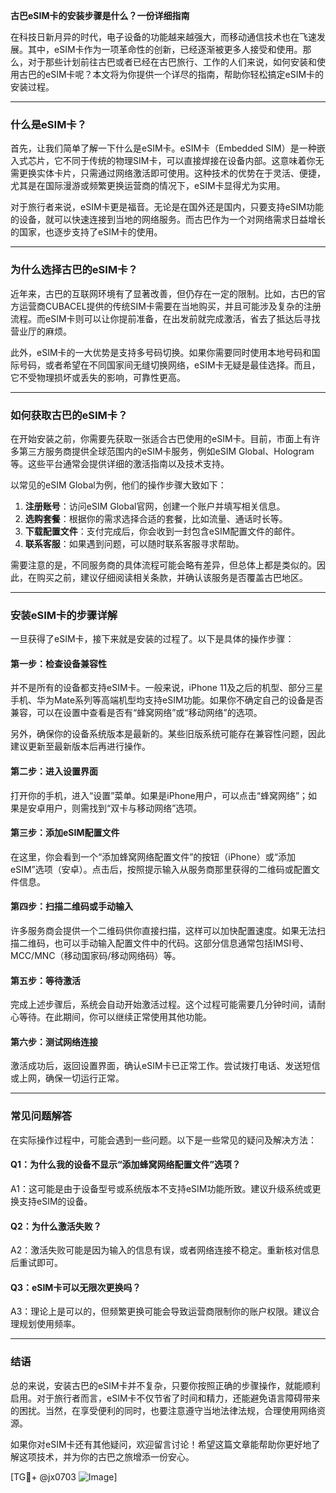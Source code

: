 **古巴eSIM卡的安装步骤是什么？一份详细指南**

在科技日新月异的时代，电子设备的功能越来越强大，而移动通信技术也在飞速发展。其中，eSIM卡作为一项革命性的创新，已经逐渐被更多人接受和使用。那么，对于那些计划前往古巴或者已经在古巴旅行、工作的人们来说，如何安装和使用古巴的eSIM卡呢？本文将为你提供一个详尽的指南，帮助你轻松搞定eSIM卡的安装过程。

---

### **什么是eSIM卡？**
首先，让我们简单了解一下什么是eSIM卡。eSIM卡（Embedded SIM）是一种嵌入式芯片，它不同于传统的物理SIM卡，可以直接焊接在设备内部。这意味着你无需更换实体卡片，只需通过网络激活即可使用。这种技术的优势在于灵活、便捷，尤其是在国际漫游或频繁更换运营商的情况下，eSIM卡显得尤为实用。

对于旅行者来说，eSIM卡更是福音。无论是在国外还是国内，只要支持eSIM功能的设备，就可以快速连接到当地的网络服务。而古巴作为一个对网络需求日益增长的国家，也逐步支持了eSIM卡的使用。

---

### **为什么选择古巴的eSIM卡？**
近年来，古巴的互联网环境有了显著改善，但仍存在一定的限制。比如，古巴的官方运营商CUBACEL提供的传统SIM卡需要在当地购买，并且可能涉及复杂的注册流程。而eSIM卡则可以让你提前准备，在出发前就完成激活，省去了抵达后寻找营业厅的麻烦。

此外，eSIM卡的一大优势是支持多号码切换。如果你需要同时使用本地号码和国际号码，或者希望在不同国家间无缝切换网络，eSIM卡无疑是最佳选择。而且，它不受物理损坏或丢失的影响，可靠性更高。

---

### **如何获取古巴的eSIM卡？**
在开始安装之前，你需要先获取一张适合古巴使用的eSIM卡。目前，市面上有许多第三方服务商提供全球范围内的eSIM卡服务，例如eSIM Global、Hologram等。这些平台通常会提供详细的激活指南以及技术支持。

以常见的eSIM Global为例，他们的操作步骤大致如下：
1. **注册账号**：访问eSIM Global官网，创建一个账户并填写相关信息。
2. **选购套餐**：根据你的需求选择合适的套餐，比如流量、通话时长等。
3. **下载配置文件**：支付完成后，你会收到一封包含eSIM配置文件的邮件。
4. **联系客服**：如果遇到问题，可以随时联系客服寻求帮助。

需要注意的是，不同服务商的具体流程可能会略有差异，但总体上都是类似的。因此，在购买之前，建议仔细阅读相关条款，并确认该服务是否覆盖古巴地区。

---

### **安装eSIM卡的步骤详解**
一旦获得了eSIM卡，接下来就是安装的过程了。以下是具体的操作步骤：

#### **第一步：检查设备兼容性**
并不是所有的设备都支持eSIM卡。一般来说，iPhone 11及之后的机型、部分三星手机、华为Mate系列等高端机型均支持eSIM功能。如果你不确定自己的设备是否兼容，可以在设置中查看是否有“蜂窝网络”或“移动网络”的选项。

另外，确保你的设备系统版本是最新的。某些旧版系统可能存在兼容性问题，因此建议更新至最新版本后再进行操作。

#### **第二步：进入设置界面**
打开你的手机，进入“设置”菜单。如果是iPhone用户，可以点击“蜂窝网络”；如果是安卓用户，则需找到“双卡与移动网络”选项。

#### **第三步：添加eSIM配置文件**
在这里，你会看到一个“添加蜂窝网络配置文件”的按钮（iPhone）或“添加eSIM”选项（安卓）。点击后，按照提示输入从服务商那里获得的二维码或配置文件信息。

#### **第四步：扫描二维码或手动输入**
许多服务商会提供一个二维码供你直接扫描，这样可以加快配置速度。如果无法扫描二维码，也可以手动输入配置文件中的代码。这部分信息通常包括IMSI号、MCC/MNC（移动国家码/移动网络码）等。

#### **第五步：等待激活**
完成上述步骤后，系统会自动开始激活过程。这个过程可能需要几分钟时间，请耐心等待。在此期间，你可以继续正常使用其他功能。

#### **第六步：测试网络连接**
激活成功后，返回设置界面，确认eSIM卡已正常工作。尝试拨打电话、发送短信或上网，确保一切运行正常。

---

### **常见问题解答**
在实际操作过程中，可能会遇到一些问题。以下是一些常见的疑问及解决方法：

#### **Q1：为什么我的设备不显示“添加蜂窝网络配置文件”选项？**
A1：这可能是由于设备型号或系统版本不支持eSIM功能所致。建议升级系统或更换支持eSIM的设备。

#### **Q2：为什么激活失败？**
A2：激活失败可能是因为输入的信息有误，或者网络连接不稳定。重新核对信息后重试即可。

#### **Q3：eSIM卡可以无限次更换吗？**
A3：理论上是可以的，但频繁更换可能会导致运营商限制你的账户权限。建议合理规划使用频率。

---

### **结语**
总的来说，安装古巴的eSIM卡并不复杂，只要你按照正确的步骤操作，就能顺利启用。对于旅行者而言，eSIM卡不仅节省了时间和精力，还能避免语言障碍带来的困扰。当然，在享受便利的同时，也要注意遵守当地法律法规，合理使用网络资源。

如果你对eSIM卡还有其他疑问，欢迎留言讨论！希望这篇文章能帮助你更好地了解这项技术，并为你的古巴之旅增添一份安心。

[TG💪+ @jx0703 ![Image](https://github.com/user-attachments/assets/dbca1d08-cadb-493c-b0ec-ad6f7a83f270)]